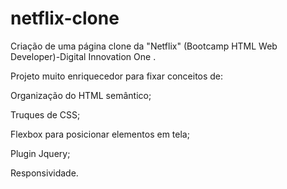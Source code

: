 # netflix-clone
Criação de uma página clone da "Netflix" (Bootcamp HTML Web Developer)-Digital Innovation One .

Projeto muito enriquecedor para fixar conceitos de:

Organização do HTML semântico;

Truques de CSS;

Flexbox para posicionar elementos em tela;

Plugin Jquery;

Responsividade.




